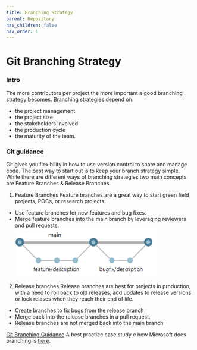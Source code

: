 ```yaml
---
title: Branching Strategy
parent: Repository
has_children: false
nav_order: 1
---
```


# Git Branching Strategy


### Intro
The more contributors per project the more important a good branching strategy becomes. Branching strategies depend on:
- the project management
- the project size
- the stakeholders involved
- the production cycle
- the maturity of the team. 

### Git guidance
Git gives you flexibility in how to use version control to share and manage code. The best way to start out is to keep your branch strategy simple. While there are different ways of branching strategies two main concepts are Feature Branches & Release Branches. 


1. Feature Branches
Feature branches are a great way to start green field projects, POCs, or research projects.
- Use feature branches for new features and bug fixes.
- Merge feature branches into the main branch by leveraging reviewers and pull requests.
![Feature branching](./assets/featurebranching.png)


2. Release branches
Release branches are best for projects in production, with a need to roll back to old releases, add updates to release versions or lock relases when they reach their end of life. 
- Create branches to fix bugs from the release branch
- Merge back into the release branches in a pull request.
- Release branches are not merged back into the main branch

[Git Branching Guidance](https://learn.microsoft.com/en-us/azure/devops/repos/git/git-branching-guidance?view=azure-devops)
A best practice case study e how Microsoft does branching is [here](https://learn.microsoft.com/en-us/devops/develop/how-microsoft-develops-devops).
  
